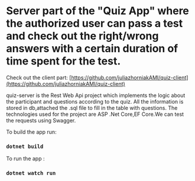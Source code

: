 # Server part of the "Quiz App" where the authorized user can pass a test and check out the right/wrong answers with a certain duration of time spent for the test.
Check out the client part: 
[https://github.com/juliazhorniakAMI/quiz-client](https://github.com/juliazhorniakAMI/quiz-client)

 quiz-server is the Rest Web Api project which implements the logic about the participant and questions according to the quiz.
All the information is stored in db,attached the .sql file to fill in the table with questions.
The technologies used for the project are ASP .Net Core,EF Core.We can test the requests using Swagger.


To build the app run:
### `dotnet build`

To run the app :
### `dotnet watch run`
